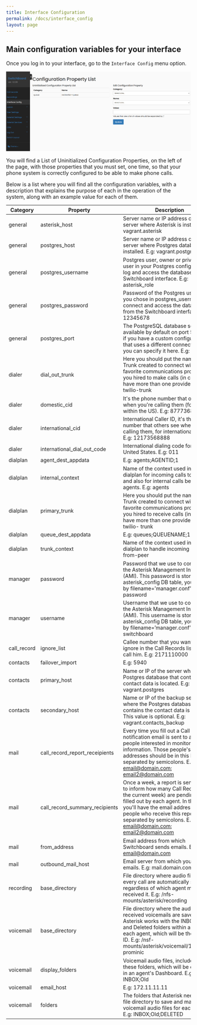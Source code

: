 ```yaml
---
title: Interface Configuration
permalink: /docs/interface_config
layout: page
---
```


## Main configuration variables for your interface


Once you log in to your interface, go to the `Interface Config` menu option.


![Screenshot: Interface Config](./../images/interface_config.png)


You will find a List of Uninitialized Configuration Properties, on the left of the page, with those properties that you must set, one time, so that your phone system is correctly configured to be able to make phone calls.

Below is a list where you will find all the configuration variables, with a description that explains the purpose of each in the operation of the system, along with an example value for each of them.


| **Category** | **Property**                   | **Description**                                                                                                                                                                        |
|--------------|--------------------------------|----------------------------------------------------------------------------------------------------------------------------------------------------------------------------------------|
| general      | asterisk_host                  | Server name or IP address of the server where Asterisk is installed. E.g: vagrant.asterisk                                                                                             |
| general      | postgres_host                  | Server name or IP address of the server where Postgres database is installed. E.g: vagrant.postgres                                                                                    |
| general      | postgres_username              | Postgres user, owner or privileged user in your Postgres configuration to log and access the database from the Switchboard interface. E.g: asterisk_role                               |
| general      | postgres_password              | Password of the Postgres user that you chose in postgres_username, to connect and access the database from the Switchboard interface. E.g: 12345678                                    |
| general      | postgres_port                  | The PostgreSQL database service is available by default on port 5432. But if you have a custom configuration that uses a different connection port, you can specify it here. E.g: 5433 |
| dialer       | dial_out_trunk                 | Here you should put the name of the Trunk created to connect with your favorite communications provider that you hired to make calls (in case you have more than one provider) E.g: twilio-trunk                                                                                                                                                                      |
| dialer       | domestic_cid                   | It's the phone number that others see when you're calling them (for calls within the US). E.g: 8777368888                                                                                                                                                                        |
| dialer       | international_cid              | International Caller ID, it's the phone number that others see when you're calling them, for international calls. E.g: 12173568888                                                                                                                                                                       |
| dialer       | international_dial_out_code    | International dialing code for the United States. E.g: 011                                                                                                                                                                               |
| dialplan     | agent_dest_appdata             | E.g: agents;AGENTID;1                                                                                                                                                                  |
| dialplan     | internal_context               | Name of the context used in the dialplan for incoming calls to agents and also for internal calls between agents. E.g: agents                                                                                                                                                                            |
| dialplan     | primary_trunk                  | Here you should put the name of the Trunk created to connect with your favorite communications provider that you hired to receive calls (in case you have more than one provider) E.g: twilio- trunk                                                                                                                                                                      |
| dialplan     | queue_dest_appdata             | E.g: queues;QUEUENAME;1                                                                                                                                                                |
| dialplan     | trunk_context                  | Name of the context used in the dialplan to handle incoming calls. E.g: from-peer                                                                                                                                                                         |
| manager      | password                       | Password that we use to connect to the Asterisk Management Interface (AMI). This password is stored in the asterisk_config DB table, you can filter by filename='manager.conf'. E.g: password                                                                                                                                                                          |
| manager      | username                       | Username that we use to connect to the Asterisk Management Interface (AMI). This username is stored in the asterisk_config DB table, you can filter by filename=’manager.conf’. E.g: switchboard                                                                                                                                                                       |
| call_record  | ignore_list                    | Callee number that you want us to ignore in the Call Records list if you call him. E.g: 2171110000                                                                                                                                                                                  |
| contacts     | failover_import                | E.g: 5940                                                                                                                                                                              |
| contacts     | primary_host                   | Name or IP of the server where the Postgres database that contains the contact data is located. E.g: vagrant.postgres                                                                                                                                                                  |
| contacts     | secondary_host                 | Name or IP of the backup server where the Postgres database that contains the contact data is located. This value is optional. E.g: vagrant.contacts_backup                                                                                                                                                                     |
| mail         | call_record_report_receipients | Every time you fill out a Call Record, a notification email is sent to a list of people interested in monitoring this information. Those people's email addresses should be in this list, separated by semicolons. E.g: email@domain.com; email2@domain.com                                                                                                                                                                  |
| mail         | call_record_summary_recipients | Once a week, a report is sent via email to inform how many Call Records (for the current week) are pending to be filled out by each agent. In this list you'll have the email addresses of the people who receive this report, separated by semicolons. E.g: email@domain.com; email2@domain.com                                                                                                                                               |
| mail         | from_address                   | Email address from which Switchboard sends emails. E.g: email@domain.com                                                                                                                                                                  |
| mail         | outbound_mail_host             | Email server from which you send emails. E.g: mail.domain.com                                                                                                                                                            |
| recording    | base_directory                 | File directory where audio files for every call are automatically saved, regardless of which agent made or received it. E.g: /nfs-mounts/asterisk/recording                                                                                                                                                    |
| voicemail    | base_directory                 | File directory where the audio files of received voicemails are saved. Asterisk works with the INBOX, Old and Deleted folders within a folder for each agent, which will be the Agent ID. E.g: /nsf-mounts/asterisk/voicemail/101/INBOX prominic                                                                                                                                           |
| voicemail    | display_folders                | Voicemail audio files, included in these folders, which will be displayed in an agent's Dashboard. E.g: INBOX;Old                                                                                                                                                                         |
| voicemail    | email_host                     | E.g: 172.11.11.11                                                                                                                                                                      |
| voicemail    | folders                        | The folders that Asterisk needs in its file directory to save and manage voicemail audio files for each Agent. E.g: INBOX;Old;DELETED                                                                                                                                                                 |
